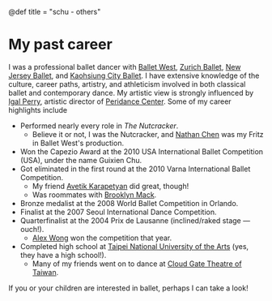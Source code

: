 @def title = "schu - others"

# My past career

I was a professional ballet dancer with [Ballet West](https://www.balletwest.org/), [Zurich Ballet](https://www.opernhaus.ch/en/), [New Jersey Ballet](https://www.njballet.org/), and [Kaohsiung City Ballet](https://www.kcb.org.tw/). I have extensive knowledge of the culture, career paths, artistry, and athleticism involved in both classical ballet and contemporary dance. My artistic view is strongly influenced by [Igal Perry](https://www.peridance.com/facprofile.cfm?FID=1&name=Igal%20Perry%20_//%20Artistic%20Director), artistic director of [Peridance Center](https://www.peridance.com/). Some of my career highlights include

- Performed nearly every role in *The Nutcracker*.
    - Believe it or not, I was the Nutcracker, and [Nathan Chen](https://en.wikipedia.org/wiki/Nathan_Chen) was my Fritz in Ballet West's production.
- Won the Capezio Award at the 2010 USA International Ballet Competition (USA), under the name Guixien Chu. 
- Got eliminated in the first round at the 2010 Varna International Ballet Competition. 
    - My friend [Avetik Karapetyan](https://www.youtube.com/@avcarvest) did great, though!
    - Was roommates with [Brooklyn Mack](https://en.wikipedia.org/wiki/Brooklyn_Mack).
- Bronze medalist at the 2008 World Ballet Competition in Orlando.
- Finalist at the 2007 Seoul International Dance Competition.
- Quarterfinalist at the 2004 Prix de Lausanne (inclined/raked stage — ouch!).
    - [Alex Wong](https://www.imdb.com/name/nm3940692/) won the competition that year.
- Completed high school at [Taipei National University of the Arts](https://w3.tnua.edu.tw/) (yes, they have a high school!).
    - Many of my friends went on to dance at [Cloud Gate Theatre of Taiwan](https://www.cloudgate.org.tw/en/cg).

If you or your children are interested in ballet, perhaps I can take a look!



